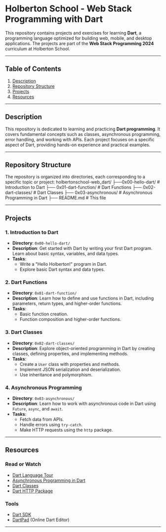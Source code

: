 # Holberton School - Web Stack Programming with Dart

This repository contains projects and exercises for learning **Dart**, a programming language optimized for building web, mobile, and desktop applications. The projects are part of the **Web Stack Programming 2024** curriculum at Holberton School.

---

## Table of Contents
1. [Description](#description)
2. [Repository Structure](#repository-structure)
3. [Projects](#projects)
4. [Resources](#resources)


---

## Description

This repository is dedicated to learning and practicing **Dart programming**. It covers fundamental concepts such as classes, asynchronous programming, error handling, and working with APIs. Each project focuses on a specific aspect of Dart, providing hands-on experience and practical examples.

---

## Repository Structure

The repository is organized into directories, each corresponding to a specific topic or project:
holbertonschool-web_dart/
├──0x00-hello-dart/ # Introduction to Dart
├── 0x01-dart-function/ # Dart Functions
├── 0x02-dart-classes/ # Dart Classes
├── 0x03-asynchronous/ # Asynchronous Programming in Dart
├── README.md # This file


---

## Projects

### 1. **Introduction to Dart**
- **Directory**: `0x00-hello-dart/`
- **Description**: Get started with Dart by writing your first Dart program. Learn about basic syntax, variables, and data types.
- **Tasks**:
  - Write a "Hello Holberton!" program in Dart.
  - Explore basic Dart syntax and data types.

### 2. **Dart Functions**
- **Directory**: `0x01-dart-function/`
- **Description**: Learn how to define and use functions in Dart, including parameters, return types, and higher-order functions.
- **Tasks**:
  - Basic function creation.
  - Function composition and higher-order functions.

### 3. **Dart Classes**
- **Directory**: `0x02-dart-classes/`
- **Description**: Explore object-oriented programming in Dart by creating classes, defining properties, and implementing methods.
- **Tasks**:
  - Create a `User` class with properties and methods.
  - Implement JSON serialization and deserialization.
  - Use inheritance and polymorphism.

### 4. **Asynchronous Programming**
- **Directory**: `0x03-asynchronous/`
- **Description**: Learn how to work with asynchronous code in Dart using `Future`, `async`, and `await`.
- **Tasks**:
  - Fetch data from APIs.
  - Handle errors using `try-catch`.
  - Make HTTP requests using the `http` package.

---

## Resources

### Read or Watch
- [Dart Language Tour](https://dart.dev/guides/language/language-tour)
- [Asynchronous Programming in Dart](https://dart.dev/codelabs/async-await)
- [Dart Classes](https://dart.dev/guides/language/language-tour#classes)
- [Dart HTTP Package](https://pub.dev/packages/http)

### Tools
- [Dart SDK](https://dart.dev/get-dart)
- [DartPad](https://dartpad.dev/) (Online Dart Editor)

---
